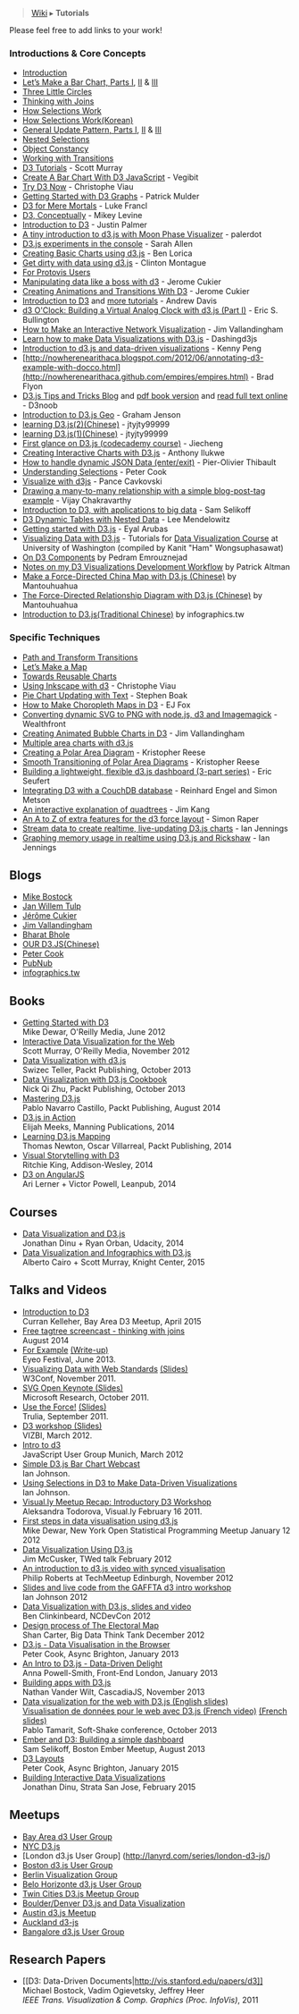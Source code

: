 > [Wiki](Home) ▸ **Tutorials**

Please feel free to add links to your work!

### Introductions & Core Concepts

* [Introduction](http://mbostock.github.com/d3/)
* [Let’s Make a Bar Chart, Parts I](http://bost.ocks.org/mike/bar/), [II](http://bost.ocks.org/mike/bar/2/) & [III](http://bost.ocks.org/mike/bar/3/)
* [Three Little Circles](http://mbostock.github.com/d3/tutorial/circle.html)
* [Thinking with Joins](http://bost.ocks.org/mike/join/)
* [How Selections Work](http://bost.ocks.org/mike/selection/)
* [How Selections Work(Korean)](http://hanmomhanda.github.io/doc-translations/d3/How-Selections-Work.html)
* [General Update Pattern, Parts I](http://bl.ocks.org/mbostock/3808218), [II](http://bl.ocks.org/mbostock/3808221) & [III](http://bl.ocks.org/mbostock/3808234)
* [Nested Selections](http://bost.ocks.org/mike/nest/)
* [Object Constancy](http://bost.ocks.org/mike/constancy/)
* [Working with Transitions](http://bost.ocks.org/mike/transition/)
* [D3 Tutorials](http://alignedleft.com/tutorials/d3/) - Scott Murray
* [Create A Bar Chart With D3 JavaScript](http://vegibit.com/create-a-bar-chart-with-d3-javascript/) - Vegibit
* [Try D3 Now](http://christopheviau.com/d3_tutorial/) - Christophe Viau
* [Getting Started with D3 Graphs](http://thinkingonthinking.com/Getting-Started-With-D3/) - Patrick Mulder
* [D3 for Mere Mortals](http://www.recursion.org/d3-for-mere-mortals/) - Luke Francl
* [D3, Conceptually](http://code.hazzens.com/d3tut/) - Mikey Levine
* [Introduction to D3](http://dealloc.me/2011/06/24/d3-is-not-a-graphing-library/) - Justin Palmer
* [A tiny introduction to d3.js with Moon Phase Visualizer](http://palerdot.github.io/moon-phase-visualizer/d3-moon-viz.html) - palerdot
* [D3.js experiments in the console](http://www.ultrasaurus.com/sarahblog/2012/03/d3-js-experiments-in-the-console/) - Sarah Allen
* [Creating Basic Charts using d3.js](http://www.verisi.com/resources/d3-tutorial-basic-charts.htm) - Ben Lorica
* [Get dirty with data using d3.js](http://2011.12devsofxmas.co.uk/2012/01/data-visualisation/) - Clinton Montague
* [For Protovis Users](http://mbostock.github.com/d3/tutorial/protovis.html)
* [Manipulating data like a boss with d3](http://www.jeromecukier.net/blog/2012/05/28/manipulating-data-like-a-boss-with-d3/) - Jerome Cukier
* [Creating Animations and Transitions With D3](http://blog.visual.ly/creating-animations-and-transitions-with-d3-js/) - Jerome Cukier
* [Introduction to D3](http://thecodingtutorials.blogspot.com/2012/07/introduction-to-d3.html) and [more tutorials](http://thecodingtutorials.blogspot.com/search/label/D3) - Andrew Davis
* [d3 O'Clock: Building a Virtual Analog Clock with d3.js (Part I)](http://www.ericbullington.com/articles/2012/10/27/d3-oclock) - Eric S. Bullington
* [How to Make an Interactive Network Visualization](http://flowingdata.com/2012/08/02/how-to-make-an-interactive-network-visualization/) - Jim Vallandingham
* [Learn how to make Data Visualizations with D3.js](http://www.dashingd3js.com/) - Dashingd3js
* [Introduction to d3.js and data-driven visualizations](http://www.skillshare.com/Introduction-to-d3js-and-data-driven-visualizations/1912580409) - Kenny Peng
* [http://nowherenearithaca.blogspot.com/2012/06/annotating-d3-example-with-docco.html](http://nowherenearithaca.github.com/empires/empires.html) - Brad Flyon
* [D3.js Tips and Tricks Blog](http://www.d3noob.org/) and [pdf book version](https://leanpub.com/D3-Tips-and-Tricks) and [read full text online](https://leanpub.com/D3-Tips-and-Tricks/read) - D3noob
* [Introduction to D3.js Geo](http://hashbang.co.nz/blog/2013/2/25/d3_js_geo_fun) - Graham Jenson
* [learning D3.js(2)(Chinese)](http://www.d3js.cn/?p=41) - jtyjty99999
* [learning D3.js(1)(Chinese)](http://www.d3js.cn/?p=24) - jtyjty99999
* [First glance on D3.js (codecademy course)](http://www.codecademy.com/courses/web-beginner-en-kcP9b) - Jiecheng
* [Creating Interactive Charts with D3.js](http://blog.ilukwe.com/post/52094586400/creating-interactive-charts-with-d3-js) - Anthony Ilukwe
* [How to handle dynamic JSON Data (enter/exit)](http://pothibo.com/2013/09/d3-js-how-to-handle-dynamic-json-data/) - Pier-Olivier Thibault
* [Understanding Selections](http://prcweb.co.uk/lab/selection/) - Peter Cook
* [Visualize with d3js](http://hsilomedus.me/wp-content/uploads/javadayd3/index.html) - Pance Cavkovski
* [Drawing a many-to-many relationship with a simple blog-post-tag example](http://vijayrc.com/vectorclocks/vrc/post/d3) - Vijay Chakravarthy
* [Introduction to D3, with applications to big data](http://www.samselikoff.com/tutorials/intro-to-d3-big-data.html) - Sam Selikoff
* [D3 Dynamic Tables with Nested Data](http://bl.ocks.org/LeeMendelowitz/11383724) - Lee Mendelowitz
* [Getting started with D3.js](http://eyalarubas.com/getting-started-with-d3js.html) - Eyal Arubas
* [Visualizing Data with D3.js](http://uwdata.github.io/d3-tutorials/#/) - Tutorials for [Data Visualization Course](http://cse.uw.edu/512) at University of Washington (compiled by Kanit "Ham" Wongsuphasawat)
* [On D3 Components](http://ag.svbtle.com/on-d3-components) by Pedram Emrouznejad
* [Notes on my D3 Visualizations Development Workflow](https://thoughtstreams.io/paltman/developing-d3-visualizations/) by Patrick Altman
* [Make a Force-Directed China Map with D3.js (Chinese)](http://www.ourd3js.com/wordpress/?p=318) by Mantouhuahua
* [The Force-Directed Relationship Diagram with D3.js (Chinese)](http://www.ourd3js.com/wordpress/?p=606) by Mantouhuahua
* [Introduction to D3.js(Traditional Chinese)](http://blog.infographics.tw/2015/03/d3js-the-introduction/) by infographics.tw

### Specific Techniques

* [Path and Transform Transitions](http://bost.ocks.org/mike/path/)
* [Let’s Make a Map](http://bost.ocks.org/mike/map/)
* [Towards Reusable Charts](http://bost.ocks.org/mike/chart/)
* [Using Inkscape with d3](http://christopheviau.com/d3_tutorial/d3_inkscape/) - Christophe Viau
* [Pie Chart Updating with Text](http://blog.stephenboak.com/2011/08/07/easy-as-a-pie.html) - Stephen Boak
* [How to Make Choropleth Maps in D3](http://blog.visual.ly/how-to-make-choropleth-maps-in-d3/) - EJ Fox
* [Converting dynamic SVG to PNG with node.js, d3 and Imagemagick](http://eng.wealthfront.com/2011/12/converting-dynamic-svg-to-png-with.html) - Wealthfront
* [Creating Animated Bubble Charts in D3](http://vallandingham.me/bubble_charts_in_d3.html) - Jim Vallandingham
* [Multiple area charts with d3.js](http://tympanus.net/codrops/2012/08/29/multiple-area-charts-with-d3-js/)
* [Creating a Polar Area Diagram](http://kreese.net/blog/2012/08/26/d3-js-creating-a-polar-area-diagram-radial-bar-chart/) - Kristopher Reese
* [Smooth Transitioning of Polar Area Diagrams](http://kreese.net/blog/2013/06/26/d3-js-smooth-transitioning-of-polar-area-diagram/) - Kristopher Reese
* [Building a lightweight, flexible d3.js dashboard (3-part series)](http://ufert.se/user-acquisition/mobile-game-monetization/building-a-lightweight-flexible-d3-js-dashboard-part-1-of-2/) - Eric Seufert
* [Integrating D3 with a CouchDB database](https://gist.github.com/anonymous/9275891) - Reinhard Engel and Simon Metson
* [An interactive explanation of quadtrees](http://jimkang.com/quadtreevis/) - Jim Kang
* [An A to Z of extra features for the d3 force layout](http://www.coppelia.io/an-a-to-z-of-extra-features-for-the-d3-force-layout/) - Simon Raper
* [Stream data to create realtime, live-updating D3.js charts](http://www.pubnub.com/blog/stream-data-to-create-realtime-charts-w-d3js-and-rickshaw/) - Ian Jennings
* [Graphing memory usage in realtime using D3.js and Rickshaw](http://www.pubnub.com/blog/graphing-node-js-memory-usage-d3-js-rickshaw/) - Ian Jennings

## Blogs

* [Mike Bostock](http://bost.ocks.org/mike/)
* [Jan Willem Tulp](http://www.janwillemtulp.com/category/d3/)
* [Jérôme Cukier](http://www.jeromecukier.net/blog/category/d3/)
* [Jim Vallandingham](http://vallandingham.me/)
* [Bharat Bhole](http://knowledgestockpile.blogspot.com/search/label/D3)
* [OUR D3.JS(Chinese)](http://www.ourd3js.com/wordpress/)
* [Peter Cook](http://animateddata.co.uk/articles/)
* [PubNub](http://www.pubnub.com/blog/tag/d3-js/)
* [infographics.tw](http://blog.infographics.tw/tag/d3js/)

## Books

* [Getting Started with D3](http://shop.oreilly.com/product/0636920025429.do)<br>Mike Dewar, O'Reilly Media, June 2012
* [Interactive Data Visualization for the Web](http://chimera.labs.oreilly.com/books/1230000000345)<br>Scott Murray, O'Reilly Media, November 2012
* [Data Visualization with d3.js](http://www.packtpub.com/data-visualization-with-d3js/book)<br>Swizec Teller, Packt Publishing, October 2013
* [Data Visualization with D3.js Cookbook](http://www.packtpub.com/data-visualization-with-d3-js-cookbook/book)<br>Nick Qi Zhu, Packt Publishing, October 2013
* [Mastering D3.js](https://www.packtpub.com/web-development/mastering-d3js)<br>Pablo Navarro Castillo, Packt Publishing, August 2014
* [D3.js in Action](http://www.manning.com/meeks/)<br>Elijah Meeks, Manning Publications, 2014
* [Learning D3.js Mapping](https://www.packtpub.com/web-development/learning-d3js-mapping)<br> Thomas Newton, Oscar Villarreal, Packt Publishing, 2014
* [Visual Storytelling with D3](http://ritchiesking.com/book/)<br>Ritchie King, Addison-Wesley, 2014
* [D3 on AngularJS](https://leanpub.com/d3angularjs)<br>Ari Lerner + Victor Powell, Leanpub, 2014

## Courses

* [Data Visualization and D3.js](https://www.udacity.com/course/ud507)<br>Jonathan Dinu + Ryan Orban, Udacity, 2014
* [Data Visualization and Infographics with D3.js](http://journalismcourses.org/D3.html)<br>Alberto Cairo + Scott Murray, Knight Center, 2015

## Talks and Videos

* [Introduction to D3](https://www.youtube.com/watch?v=8jvoTV54nXw)<br>Curran Kelleher, Bay Area D3 Meetup, April 2015
* [Free tagtree screencast - thinking with joins](https://www.tagtree.tv/d3-episode2-thinking-with-joins?share_code=unloveable-peanut)
<br>August 2014
* [For Example](https://vimeo.com/channels/544709/69448223) [(Write-up)](http://bost.ocks.org/mike/example/) <br>Eyeo Festival, June 2013.
* [Visualizing Data with Web Standards](http://cdn-smooth.ms-studiosmedia.com/events/W3C/Day2/Web_Standards.mp4) [(Slides)](http://mbostock.github.com/d3/talk/20111116/) <br>W3Conf, November 2011.
* [SVG Open Keynote (Slides)](http://mbostock.github.com/d3/talk/20111018/) <br>Microsoft Research, October 2011.
* [Use the Force!](http://vimeo.com/29458354) [(Slides)](http://mbostock.github.com/d3/talk/20110921/) <br>Trulia, September 2011.
* [D3 workshop (Slides)](http://bost.ocks.org/mike/d3/workshop/)<br>VIZBI, March 2012.
* [Intro to d3](http://webholics.github.com/talk-munichjs-d3/#2.0)<br>JavaScript User Group Munich, March 2012
* [Simple D3.js Bar Chart Webcast](http://enja.org/2011/09/15/simple-d3-js-pie-chart-webcast/)<br>Ian Johnson.
* [Using Selections in D3 to Make Data-Driven Visualizations](http://blog.visual.ly/using-selections-in-d3-to-make-data-driven-visualizations/)<br>Ian Johnson.
* [Visual.ly Meetup Recap: Introductory D3 Workshop](http://blog.visual.ly/visual-ly-meetup-recap-introductory-d3-workshop/)<br>Aleksandra Todorova, Visual.ly February 16 2011.
* [First steps in data visualisation using d3.js](http://vimeo.com/35005701)<br>Mike Dewar, New York Open Statistical Programming Meetup January 12 2012
* [Data Visualization Using D3.js](http://www.ustream.tv/recorded/20313703)<br>Jim McCusker, TWed talk February 2012
* [An introduction to d3.js video with synced visualisation](http://latentflip.github.com/d3/techmeetup)<br>Philip Roberts at TechMeetup Edinburgh, November 2012
* [Slides and live code from the GAFFTA d3 intro workshop](http://enjalot.github.com/intro-d3/gaffta/#/)<br> Ian Johnson 2012
* [Data Visualization with D3.js, slides and video](http://benclinkinbeard.com/talks/2012/NCDevCon/#/)<br>Ben Clinkinbeard, NCDevCon 2012
* [Design process of The Electoral Map](http://shancarter.com/talk/2012/visualized/)<br>Shan Carter, Big Data Think Tank December 2012
* [D3.js - Data Visualisation in the Browser](http://prcweb.co.uk/slides/d3/)<br>Peter Cook, Async Brighton, January 2013
* [An Intro to D3.js - Data-Driven Delight](http://anna.ps/talks/fel/)<br>Anna Powell-Smith, Front-End London, January 2013
* [Building apps with D3.js](http://www.youtube.com/watch?v=hhSlX_r7GZA)<br>Nathan Vander Wilt, CascadiaJS, November 2013
* [Data visualization for the web with D3.js (English slides)](http://ptamarit.com/slides-data-viz-web-d3/en/)<br>[Visualisation de données pour le web avec D3.js (French video)](http://www.infoq.com/fr/presentations/visualisation-donnees-web-d3js) [(French slides)](http://ptamarit.com/slides-data-viz-web-d3/fr/)<br>Pablo Tamarit, Soft-Shake conference, October 2013
* [Ember and D3: Building a simple dashboard](http://www.samselikoff.com/blog/2013/08/09/ember-d3-simple-dashboards/)<br>Sam Selikoff, Boston Ember Meetup, August 2013
* [D3 Layouts](http://animateddata.co.uk/slides/d3-layouts/slides/#/)<br>Peter Cook, Async Brighton, January 2015
* [Building Interactive Data Visualizations](https://github.com/Jay-Oh-eN/strata-interactive-data-viz)<br>Jonathan Dinu, Strata San Jose, February 2015

## Meetups

* [Bay Area d3 User Group](http://www.meetup.com/Bay-Area-d3-User-Group/)
* [NYC D3.js](http://www.meetup.com/NYC-D3-JS/)
* [London d3.js User Group] (http://lanyrd.com/series/london-d3-js/)
* [Boston d3.js User Group](http://www.meetup.com/Boston-d3-js-User-Group/)
* [Berlin Visualization Group](http://www.meetup.com/Data-Visualization-Berlin/)
* [Belo Horizonte d3.js User Group](http://www.meetup.com/d3js-BH/)
* [Twin Cities D3.js Meetup Group](http://www.meetup.com/Twin-Cities-D3js/)
* [Boulder/Denver D3.js and Data Visualization](http://www.meetup.com/Boulder-Denver-D3-and-Data-Visualization/)
* [Austin d3.js Meetup](http://www.meetup.com/Austin-d3-js-Meetup/)
* [Auckland d3-js](http://www.meetup.com/Auckland-d3-js/)
* [Bangalore d3.js User Group](http://www.meetup.com/Bangalore-d3-js-User-Group/)

## Research Papers

* [[D3: Data-Driven Documents|http://vis.stanford.edu/papers/d3]]<br>Michael Bostock, Vadim Ogievetsky, Jeffrey Heer<br>*IEEE Trans. Visualization & Comp. Graphics (Proc. InfoVis)*, 2011